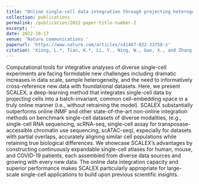 ```yaml
---
title: "Online single-cell data integration through projecting heterogeneous datasets into a common cell-embedding space."
collection: publications
permalink: /publication/2022-paper-title-number-2
excerpt: ''
date: 2022-10-17
venue: 'Nature communications '
paperurl: 'https://www.nature.com/articles/s41467-022-33758-z'
citation: 'Xiong, L.*, Tian, K.*, Li, Y., Ning, W., Gao, X., and Zhang, Q.C. Online single-cell data integration through projecting heterogeneous datasets into a common cell-embedding space. Nat Commun 13, 1–17 (2022).'
---
```


Computational tools for integrative analyses of diverse single-cell experiments are facing formidable new challenges including dramatic increases in data scale, sample heterogeneity, and the need to informatively cross-reference new data with foundational datasets. Here, we present SCALEX, a deep-learning method that integrates single-cell data by projecting cells into a batch-invariant, common cell-embedding space in a truly online manner (i.e., without retraining the model). SCALEX substantially outperforms online iNMF and other state-of-the-art non-online integration methods on benchmark single-cell datasets of diverse modalities, (e.g., single-cell RNA sequencing, scRNA-seq, single-cell assay for transposase-accessible chromatin use sequencing, scATAC-seq), especially for datasets with partial overlaps, accurately aligning similar cell populations while retaining true biological differences. We showcase SCALEX’s advantages by constructing continuously expandable single-cell atlases for human, mouse, and COVID-19 patients, each assembled from diverse data sources and growing with every new data. The online data integration capacity and superior performance makes SCALEX particularly appropriate for large-scale single-cell applications to build upon previous scientific insights.
